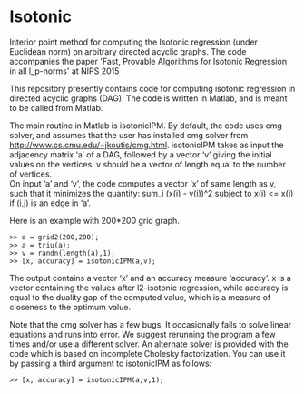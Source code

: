 # Isotonic
Interior point method for computing the Isotonic regression (under Euclidean norm) on arbitrary directed acyclic graphs. The code accompanies the paper 'Fast, Provable Algorithms for Isotonic Regression in all l_p-norms' at NIPS 2015

This repository presently contains code for computing isotonic regression in directed acyclic graphs (DAG). The code is written in Matlab, and is meant to be called from Matlab. 

The main routine in Matlab is isotonicIPM. By default, the code uses cmg solver, and assumes that the user has installed cmg solver from http://www.cs.cmu.edu/~jkoutis/cmg.html. isotonicIPM takes as input the adjacency matrix  ‘a’ of a DAG, followed by a vector ‘v’ giving the initial values on the vertices. v should be a vector of length equal to the number of vertices.  
On input ‘a’ and ‘v’, the code computes a vector ‘x’ of same length as v, such that it minimizes the quantity:
sum_i (x(i) - v(i))^2
subject to x(i) <= x(j) if (i,j) is an edge in ‘a’.

Here is an example with 200*200 grid graph.
```
>> a = grid2(200,200);
>> a = triu(a);
>> v = randn(length(a),1);
>> [x, accuracy] = isotonicIPM(a,v);
```

The output contains a vector ‘x’ and an accuracy measure ‘accuracy’. x is a vector containing the values after l2-isotonic regression, while accuracy is equal to the duality gap of the computed value, which is a measure of closeness to the optimum value.

Note that the cmg solver has a few bugs. It occasionally fails to solve linear equations and runs into error. We suggest rerunning the program a few times and/or use a different solver. An alternate solver is provided with the code which is based on incomplete Cholesky factorization. You can use it by passing a third argument to isotonicIPM as follows:
```
>> [x, accuracy] = isotonicIPM(a,v,1);
```